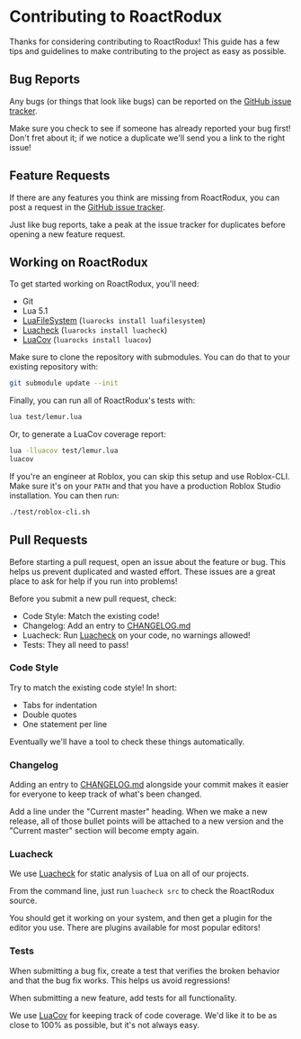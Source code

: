 # Contributing to RoactRodux
Thanks for considering contributing to RoactRodux! This guide has a few tips and guidelines to make contributing to the project as easy as possible.

## Bug Reports
Any bugs (or things that look like bugs) can be reported on the [GitHub issue tracker](https://github.com/Roblox/RoactRodux/issues).

Make sure you check to see if someone has already reported your bug first! Don't fret about it; if we notice a duplicate we'll send you a link to the right issue!

## Feature Requests
If there are any features you think are missing from RoactRodux, you can post a request in the [GitHub issue tracker](https://github.com/Roblox/RoactRodux/issues).

Just like bug reports, take a peak at the issue tracker for duplicates before opening a new feature request.

## Working on RoactRodux
To get started working on RoactRodux, you'll need:
* Git
* Lua 5.1
* [LuaFileSystem](https://keplerproject.github.io/luafilesystem/) (`luarocks install luafilesystem`)
* [Luacheck](https://github.com/mpeterv/luacheck) (`luarocks install luacheck`)
* [LuaCov](https://keplerproject.github.io/luacov) (`luarocks install luacov`)

Make sure to clone the repository with submodules. You can do that to your existing repository with:

```sh
git submodule update --init
```

Finally, you can run all of RoactRodux's tests with:

```sh
lua test/lemur.lua
```

Or, to generate a LuaCov coverage report:

```sh
lua -lluacov test/lemur.lua
luacov
```

If you're an engineer at Roblox, you can skip this setup and use Roblox-CLI. Make sure it's on your `PATH` and that you have a production Roblox Studio installation. You can then run:

```sh
./test/roblox-cli.sh
```

## Pull Requests
Before starting a pull request, open an issue about the feature or bug. This helps us prevent duplicated and wasted effort. These issues are a great place to ask for help if you run into problems!

Before you submit a new pull request, check:
* Code Style: Match the existing code!
* Changelog: Add an entry to [CHANGELOG.md](CHANGELOG.md)
* Luacheck: Run [Luacheck](https://github.com/mpeterv/luacheck) on your code, no warnings allowed!
* Tests: They all need to pass!

### Code Style
Try to match the existing code style! In short:

* Tabs for indentation
* Double quotes
* One statement per line

Eventually we'll have a tool to check these things automatically.

### Changelog
Adding an entry to [CHANGELOG.md](CHANGELOG.md) alongside your commit makes it easier for everyone to keep track of what's been changed.

Add a line under the "Current master" heading. When we make a new release, all of those bullet points will be attached to a new version and the "Current master" section will become empty again.

### Luacheck
We use [Luacheck](https://github.com/mpeterv/luacheck) for static analysis of Lua on all of our projects.

From the command line, just run `luacheck src` to check the RoactRodux source.

You should get it working on your system, and then get a plugin for the editor you use. There are plugins available for most popular editors!

### Tests
When submitting a bug fix, create a test that verifies the broken behavior and that the bug fix works. This helps us avoid regressions!

When submitting a new feature, add tests for all functionality.

We use [LuaCov](https://keplerproject.github.io/luacov) for keeping track of code coverage. We'd like it to be as close to 100% as possible, but it's not always easy.